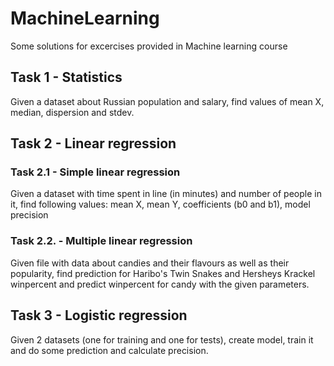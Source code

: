 # MachineLearning

Some solutions for excercises provided in Machine learning course

## Task 1 - Statistics
Given a dataset about Russian population and salary, find values of mean X, median, dispersion and stdev.

## Task 2 - Linear regression
### Task 2.1 - Simple linear regression
Given a dataset with time spent in line (in minutes) and number of people in it, find following values: mean X, mean Y, coefficients (b0 and b1), model precision

### Task 2.2. - Multiple linear regression
Given file with data about candies and their flavours as well as their popularity, find prediction for Haribo's Twin Snakes and Hersheys Krackel winpercent and predict winpercent for candy with the given parameters.

## Task 3 - Logistic regression
Given 2 datasets (one for training and one for tests), create model, train it and do some prediction and calculate precision.